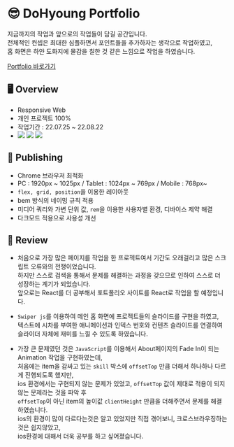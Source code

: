 # 😎 DoHyoung Portfolio

지금까지의 작업과 앞으로의 작업들이 담길 공간입니다.<br>
전체적인 컨셉은 최대한 심플하면서 포인트들을 추가하자는 생각으로 작업하였고,<br>
홈 화면은 하얀 도화지에 물감을 칠한 것 같은 느낌으로 작업을 하였습니다.<br>

[Portfolio 바로가기](https://shape2ee.github.io/Portfolio/)

## 🖥 Overview

- Responsive Web
- 개인 프로젝트 100%
- 작업기간 : 22.07.25 ~ 22.08.22
- <img src="https://img.shields.io/badge/HTML5-E34F26?style=flat-square&logo=HTML5&logoColor=white"/> <img src="https://img.shields.io/badge/CSS3-1572B6?style=flat-square&logo=CSS3&logoColor=white"/> <img src="https://img.shields.io/badge/JavaScript-F7DF1E?style=flat-square&logo=JavaScript&logoColor=black"/>

## 📌 Publishing
- Chrome 브라우저 최적화
- PC : 1920px ~ 1025px / Tablet : 1024px ~ 769px / Mobile : 768px~
- `flex, grid, position`을 이용한 레이아웃
- bem 방식의 네이밍 규칙 적용
- 미디어 쿼리와 가변 단위 값, `rem`을 이용한 사용자별 환경, 디바이스 제약 해결
- 다크모드 적용으로 사용성 개선

## 📝 Review

- 처음으로 가장 많은 페이지를 작업을 한 프로젝트여서 기간도 오래걸리고 많은 스크립트 오류와의 전쟁이었습니다.<br>
  하지만 스스로 검색을 통해서 문제를 해결하는 과정을 갖으므로 인하여 스스로 더 성장하는 계기가 되었습니다.<br>
  앞으로는 React를 더 공부해서 포트폴리오 사이트를 React로 작업을 할 예정입니다.
  
- `Swiper js`를 이용하여 메인 홈 화면에 프로젝트들의 슬라이드를 구현을 하였고,<br>
  텍스트에 시차를 부여한 애니메이션과 인덱스 번호와 컨텐츠 슬라이드를 연결하여<br>
  슬라이더 자체에 재미를 느낄 수 있도록 하였습니다.

- 가장 큰 문제였던 것은 `JavaScript`를 이용해서 About페이지의 Fade In이 되는 Animation 작업을 구현하였는데,<br>
  처음에는 item을 감싸고 있는 `skill` 박스에 `offsetTop` 만큼 더해서 하나하나 다르게 진행되도록 했지만,<br>
  ios 환경에서는 구현되지 않는 문제가 있었고, `offsetTop` 값이 제대로 적용이 되지 않는 문제라는 것을  파악 후<br>
  `offsetTop`이 아닌 item의 높이값 `clientHeight` 만큼을 더해주면서 문제를 해결하였습니다.<br>
  ios의 환경이 많이 다르다는것은 알고 있었지만 직접 겪어보니, 크로스브라우징하는 것은 쉽지않았고,<br>
  ios환경에 대해서 더욱 공부를 하고 싶어졌습니다.